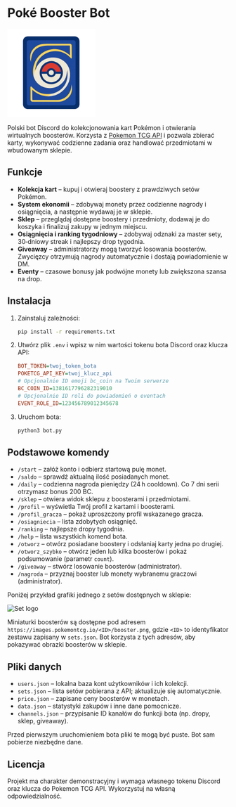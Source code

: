 # Poké Booster Bot

<img src="graphic/logo.png" alt="Logo" width="200"/>

Polski bot Discord do kolekcjonowania kart Pokémon i otwierania wirtualnych boosterów.
Korzysta z [Pokemon TCG API](https://pokemontcg.io/) i pozwala zbierać karty,
wykonywać codzienne zadania oraz handlować przedmiotami w wbudowanym sklepie.


## Funkcje

- **Kolekcja kart** – kupuj i otwieraj boostery z prawdziwych setów Pokémon.
- **System ekonomii** – zdobywaj monety przez codzienne nagrody i osiągnięcia,
  a następnie wydawaj je w sklepie.
- **Sklep** – przeglądaj dostępne boostery i przedmioty, dodawaj je do koszyka
  i finalizuj zakupy w jednym miejscu.
- **Osiągnięcia i ranking tygodniowy** – zdobywaj odznaki za master sety,
  30‑dniowy streak i najlepszy drop tygodnia.
 - **Giveaway** – administratorzy mogą tworzyć losowania boosterów.
   Zwycięzcy otrzymują nagrody automatycznie i dostają powiadomienie w DM.
- **Eventy** – czasowe bonusy jak podwójne monety lub zwiększona szansa na drop.

## Instalacja

1. Zainstaluj zależności:
   ```bash
   pip install -r requirements.txt
   ```
2. Utwórz plik `.env` i wpisz w nim wartości tokenu bota Discord oraz klucza
   API:
   ```ini
   BOT_TOKEN=twoj_token_bota
   POKETCG_API_KEY=twoj_klucz_api
   # Opcjonalnie ID emoji bc_coin na Twoim serwerze
   BC_COIN_ID=1381617796282319010
   # Opcjonalnie ID roli do powiadomień o eventach
   EVENT_ROLE_ID=123456789012345678
   ```
3. Uruchom bota:
   ```bash
   python3 bot.py
   ```

## Podstawowe komendy

- `/start` – załóż konto i odbierz startową pulę monet.
- `/saldo` – sprawdź aktualną ilość posiadanych monet.
- `/daily` – codzienna nagroda pieniędzy (24 h cooldown). Co 7 dni serii otrzymasz bonus 200 BC.
- `/sklep` – otwiera widok sklepu z boosterami i przedmiotami.
- `/profil` – wyświetla Twój profil z kartami i boosterami.
- `/profil_gracza` – pokaż uproszczony profil wskazanego gracza.
- `/osiagniecia` – lista zdobytych osiągnięć.
- `/ranking` – najlepsze dropy tygodnia.
- `/help` – lista wszystkich komend bota.
- `/otworz` – otwórz posiadane boostery i odsłaniaj karty jedna po drugiej.
- `/otworz_szybko` – otwórz jeden lub kilka boosterów i pokaż podsumowanie (parametr `count`).
- `/giveaway` – stwórz losowanie boosterów (administrator).
- `/nagroda` – przyznaj booster lub monety wybranemu graczowi (administrator).

Poniżej przykład grafiki jednego z setów dostępnych w sklepie:

![Set logo](https://images.pokemontcg.io/sv10/logo.png)

Miniaturki boosterów są dostępne pod adresem `https://images.pokemontcg.io/<ID>/booster.png`,
gdzie `<ID>` to identyfikator zestawu zapisany w `sets.json`. Bot korzysta z tych
adresów, aby pokazywać obrazki boosterów w sklepie.

## Pliki danych

- `users.json` – lokalna baza kont użytkowników i ich kolekcji.
- `sets.json` – lista setów pobierana z API; aktualizuje się automatycznie.
- `price.json` – zapisane ceny boosterów w monetach.
- `data.json` – statystyki zakupów i inne dane pomocnicze.
- `channels.json` – przypisanie ID kanałów do funkcji bota (np. dropy, sklep, giveaway).

Przed pierwszym uruchomieniem bota pliki te mogą być puste. Bot sam pobierze
niezbędne dane.

## Licencja

Projekt ma charakter demonstracyjny i wymaga własnego tokenu Discord oraz
klucza do Pokemon TCG API. Wykorzystuj na własną odpowiedzialność.


